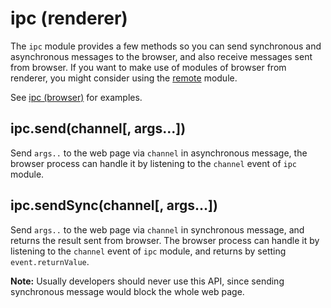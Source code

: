 # ipc (renderer)

The `ipc` module provides a few methods so you can send synchronous and
asynchronous messages to the browser, and also receive messages sent from
browser. If you want to make use of modules of browser from renderer, you
might consider using the [remote](remote.md) module.

See [ipc (browser)](ipc-browser.md) for examples.

## ipc.send(channel[, args...])

Send `args..` to the web page via `channel` in asynchronous message, the browser
process can handle it by listening to the `channel` event of `ipc` module.

## ipc.sendSync(channel[, args...])

Send `args..` to the web page via `channel` in synchronous message, and returns
the result sent from browser. The browser process can handle it by listening to
the `channel` event of `ipc` module, and returns by setting `event.returnValue`.

**Note:** Usually developers should never use this API, since sending
synchronous message would block the whole web page.

